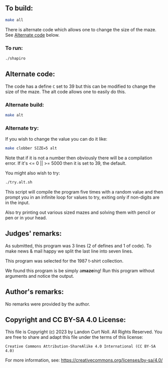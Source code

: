 ## To build:

```sh
make all
```

There is alternate code which allows one to change the size of the maze. See
[Alternate code](#alternate-code) below.


### To run:

```sh
./shapiro
```


## Alternate code:

The code has a define `C` set to 39 but this can be modified to change the size
of the maze. The alt code allows one to easily do this.


### Alternate build:

```sh
make alt
```


### Alternate try:

If you wish to change the value you can do it like:

```sh
make clobber SIZE=5 alt
```

Note that if it is not a number then obviously there will be a compilation
error. If it's <= 0 || >= 5000 then it is set to 39, the default.

You might also wish to try:

```sh
./try.alt.sh
```

This script will compile the program five times with a random value and then
prompt you in an infinite loop for values to try, exiting only if non-digits are
in the input.

Also try printing out various sized mazes and solving them with pencil or pen or
in your head.


## Judges' remarks:

As submitted, this program was 3 lines (2 of defines and 1 of code).
To make news & mail happy we split the last line into seven lines.

This program was selected for the 1987 t-shirt collection.

We found this program is be simply a**maze**ing! Run this program without
arguments and notice the output.


## Author's remarks:

No remarks were provided by the author.


## Copyright and CC BY-SA 4.0 License:

This file is Copyright (c) 2023 by Landon Curt Noll.  All Rights Reserved.
You are free to share and adapt this file under the terms of this license:

    Creative Commons Attribution-ShareAlike 4.0 International (CC BY-SA 4.0)

For more information, see: https://creativecommons.org/licenses/by-sa/4.0/
